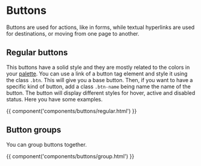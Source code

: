 # Buttons

Buttons are used for actions, like in forms, while textual hyperlinks are used for destinations, or moving from one page to another.

## Regular buttons

This buttons have a solid style and they are mostly related to the colors in your [palette](/docs/colors). You can use a link of a button tag element and style it using the class `.btn`. This will give you a base button. Then, if you want to have a specific kind of button, add a class `.btn-name` being name the name of the button. The button will display different styles for hover, active and disabled status. Here you have some examples.

{{ component('components/buttons/regular.html') }}

## Button groups

You can group buttons together.

{{ component('components/buttons/group.html') }}
